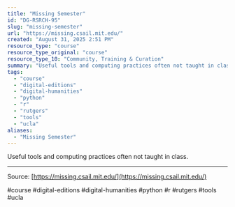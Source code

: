 ```yaml
---
title: "Missing Semester"
id: "DG-RSRCH-95"
slug: "missing-semester"
url: "https://missing.csail.mit.edu/"
created: "August 31, 2025 2:51 PM"
resource_type: "course"
resource_type_original: "course"
resource_type_10: "Community, Training & Curation"
summary: "Useful tools and computing practices often not taught in class."
tags:
  - "course"
  - "digital-editions"
  - "digital-humanities"
  - "python"
  - "r"
  - "rutgers"
  - "tools"
  - "ucla"
aliases:
  - "Missing Semester"
---
```


Useful tools and computing practices often not taught in class.

---

Source: [https://missing.csail.mit.edu/](https://missing.csail.mit.edu/)

#course #digital-editions #digital-humanities #python #r #rutgers #tools #ucla

